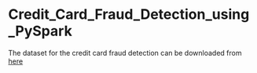 # Credit_Card_Fraud_Detection_using_PySpark
The dataset for the credit card fraud detection can be downloaded from [here](https://drive.google.com/file/d/1D0H6qJOjl7o3J5skPthy-kVhRoTY7rgw/view?usp=share_link) 
